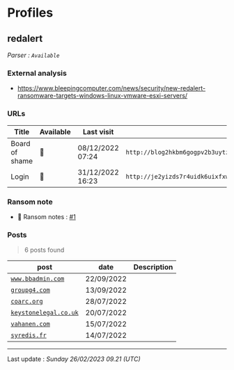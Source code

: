 # Profiles

## **redalert**


_Parser : `Available`_

### External analysis
- https://www.bleepingcomputer.com/news/security/new-redalert-ransomware-targets-windows-linux-vmware-esxi-servers/

### URLs
| Title | Available | Last visit | fqdn | Screenshot 
|---|---|---|---|---|
| Board of shame | 🔴 | 08/12/2022 07:24 | `http://blog2hkbm6gogpv2b3uytzi3bj5d5zmc4asbybumjkhuqhas355janyd.onion` | <a href="https://www.ransomware.live/screenshots/blog2hkbm6gogpv2b3uytzi3bj5d5zmc4asbybumjkhuqhas355janyd-onion.png" target=_blank>📸</a> | 
| Login | 🔴 | 31/12/2022 16:23 | `http://je2yizds7r4uidk6uixfxwjj5w7or2agit4aj66l4lrhdbrvr3lsymid.onion` | <a href="https://www.ransomware.live/screenshots/je2yizds7r4uidk6uixfxwjj5w7or2agit4aj66l4lrhdbrvr3lsymid-onion.png" target=_blank>📸</a> | 


### Ransom note
* 📝 Ransom notes :  <a href="/ransomware_notes/redalert/redalert.txt" target=_blank>#1</a> 

### Posts

> 6 posts found

| post | date | Description
|---|---|---|
| [`www.bbadmin.com`](https://google.com/search?q=www.bbadmin.com) | 22/09/2022 |   |
| [`groupg4.com`](https://google.com/search?q=groupg4.com) | 13/09/2022 |   |
| [`coarc.org`](https://google.com/search?q=coarc.org) | 28/07/2022 |   |
| [`keystonelegal.co.uk`](https://google.com/search?q=keystonelegal.co.uk) | 20/07/2022 |   |
| [`vahanen.com`](https://google.com/search?q=vahanen.com) | 15/07/2022 |   |
| [`syredis.fr`](https://google.com/search?q=syredis.fr) | 14/07/2022 |   |

 --- 


Last update : _Sunday 26/02/2023 09.21 (UTC)_
